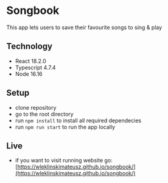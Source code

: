 # Songbook

This app lets users to save their favourite songs to sing & play

## Technology
- React 18.2.0
- Typescript 4.7.4
- Node 16.16


## Setup
- clone repository
- go to the root directory
- run `npm install` to install all required dependecies
- run `npm run start` to run the app locally

## Live
- if you want to visit running website go: [https://wleklinskimateusz.github.io/songbook/](https://wleklinskimateusz.github.io/songbook/)
